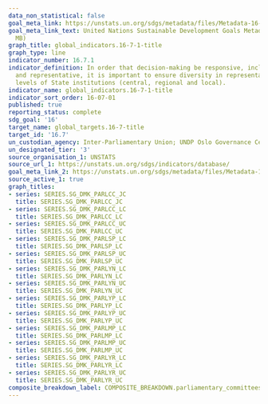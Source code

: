```yaml
---
data_non_statistical: false
goal_meta_link: https://unstats.un.org/sdgs/metadata/files/Metadata-16-07-01A.pdf
goal_meta_link_text: United Nations Sustainable Development Goals Metadata (PDF 4.0
  MB)
graph_title: global_indicators.16-7-1-title
graph_type: line
indicator_number: 16.7.1
indicator_definition: In order that decision-making be responsive, inclusive, participatory
  and representative, it is important to ensure diversity in representation at all
  levels of State institutions (central, regional and local).
indicator_name: global_indicators.16-7-1-title
indicator_sort_order: 16-07-01
published: true
reporting_status: complete
sdg_goal: '16'
target_name: global_targets.16-7-title
target_id: '16.7'
un_custodian_agency: Inter-Parliamentary Union; UNDP Oslo Governance Centre
un_designated_tier: '3'
source_organisation_1: UNSTATS
source_url_1: https://unstats.un.org/sdgs/indicators/database/
goal_meta_link_2: https://unstats.un.org/sdgs/metadata/files/Metadata-16-07-01b.pdf
source_active_1: true
graph_titles:
- series: SERIES.SG_DMK_PARLCC_JC
  title: SERIES.SG_DMK_PARLCC_JC
- series: SERIES.SG_DMK_PARLCC_LC
  title: SERIES.SG_DMK_PARLCC_LC
- series: SERIES.SG_DMK_PARLCC_UC
  title: SERIES.SG_DMK_PARLCC_UC
- series: SERIES.SG_DMK_PARLSP_LC
  title: SERIES.SG_DMK_PARLSP_LC
- series: SERIES.SG_DMK_PARLSP_UC
  title: SERIES.SG_DMK_PARLSP_UC
- series: SERIES.SG_DMK_PARLYN_LC
  title: SERIES.SG_DMK_PARLYN_LC
- series: SERIES.SG_DMK_PARLYN_UC
  title: SERIES.SG_DMK_PARLYN_UC
- series: SERIES.SG_DMK_PARLYP_LC
  title: SERIES.SG_DMK_PARLYP_LC
- series: SERIES.SG_DMK_PARLYP_UC
  title: SERIES.SG_DMK_PARLYP_UC
- series: SERIES.SG_DMK_PARLMP_LC
  title: SERIES.SG_DMK_PARLMP_LC
- series: SERIES.SG_DMK_PARLMP_UC
  title: SERIES.SG_DMK_PARLMP_UC
- series: SERIES.SG_DMK_PARLYR_LC
  title: SERIES.SG_DMK_PARLYR_LC
- series: SERIES.SG_DMK_PARLYR_UC
  title: SERIES.SG_DMK_PARLYR_UC
composite_breakdown_label: COMPOSITE_BREAKDOWN.parliamentary_committees
---
```

